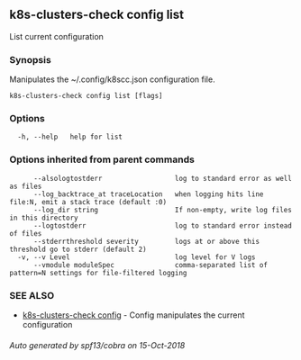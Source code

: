 ## k8s-clusters-check config list

List current configuration

### Synopsis

Manipulates the ~/.config/k8scc.json configuration file.

```
k8s-clusters-check config list [flags]
```

### Options

```
  -h, --help   help for list
```

### Options inherited from parent commands

```
      --alsologtostderr                  log to standard error as well as files
      --log_backtrace_at traceLocation   when logging hits line file:N, emit a stack trace (default :0)
      --log_dir string                   If non-empty, write log files in this directory
      --logtostderr                      log to standard error instead of files
      --stderrthreshold severity         logs at or above this threshold go to stderr (default 2)
  -v, --v Level                          log level for V logs
      --vmodule moduleSpec               comma-separated list of pattern=N settings for file-filtered logging
```

### SEE ALSO

* [k8s-clusters-check config](k8s-clusters-check_config.md)	 - Config manipulates the current configuration

###### Auto generated by spf13/cobra on 15-Oct-2018
